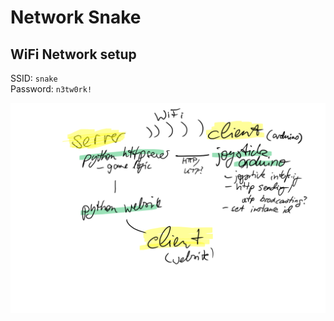 # Network Snake

## WiFi Network setup

SSID: `snake`  
Password: `n3tw0rk!`

![Architecture](architecture.png)
